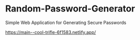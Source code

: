 # Random-Password-Generator
 Simple Web Application for Generating Secure Passwords

https://main--cool-trifle-6f1583.netlify.app/
